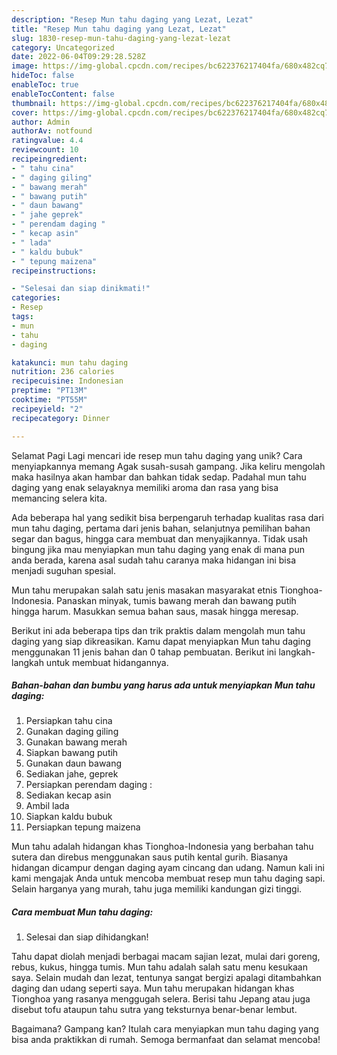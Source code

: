 ```yaml
---
description: "Resep Mun tahu daging yang Lezat, Lezat"
title: "Resep Mun tahu daging yang Lezat, Lezat"
slug: 1830-resep-mun-tahu-daging-yang-lezat-lezat
category: Uncategorized
date: 2022-06-04T09:29:28.528Z
image: https://img-global.cpcdn.com/recipes/bc622376217404fa/680x482cq70/mun-tahu-daging-foto-resep-utama.jpg
hideToc: false
enableToc: true
enableTocContent: false
thumbnail: https://img-global.cpcdn.com/recipes/bc622376217404fa/680x482cq70/mun-tahu-daging-foto-resep-utama.jpg
cover: https://img-global.cpcdn.com/recipes/bc622376217404fa/680x482cq70/mun-tahu-daging-foto-resep-utama.jpg
author: Admin
authorAv: notfound
ratingvalue: 4.4
reviewcount: 10
recipeingredient:
- " tahu cina"
- " daging giling"
- " bawang merah"
- " bawang putih"
- " daun bawang"
- " jahe geprek"
- " perendam daging "
- " kecap asin"
- " lada"
- " kaldu bubuk"
- " tepung maizena"
recipeinstructions:

- "Selesai dan siap dinikmati!"
categories:
- Resep
tags:
- mun
- tahu
- daging

katakunci: mun tahu daging 
nutrition: 236 calories
recipecuisine: Indonesian
preptime: "PT13M"
cooktime: "PT55M"
recipeyield: "2"
recipecategory: Dinner

---
```



Selamat Pagi Lagi mencari ide resep mun tahu daging yang unik? Cara menyiapkannya memang Agak susah-susah gampang. Jika keliru mengolah maka hasilnya akan hambar dan bahkan tidak sedap. Padahal mun tahu daging yang enak selayaknya memiliki aroma dan rasa yang bisa memancing selera kita.


Ada beberapa hal yang sedikit bisa berpengaruh terhadap kualitas rasa dari mun tahu daging, pertama dari jenis bahan, selanjutnya pemilihan bahan segar dan bagus, hingga cara membuat dan menyajikannya. Tidak usah bingung jika mau menyiapkan mun tahu daging yang enak di mana pun anda berada, karena asal sudah tahu caranya maka hidangan ini bisa menjadi suguhan spesial.

Mun tahu merupakan salah satu jenis masakan masyarakat etnis Tionghoa-Indonesia. Panaskan minyak, tumis bawang merah dan bawang putih hingga harum. Masukkan semua bahan saus, masak hingga meresap.


Berikut ini ada beberapa tips dan trik praktis dalam mengolah mun tahu daging yang siap dikreasikan. Kamu dapat menyiapkan Mun tahu daging menggunakan 11 jenis bahan dan 0 tahap pembuatan. Berikut ini langkah-langkah untuk membuat hidangannya.

<!--inarticleads1-->

##### Bahan-bahan dan bumbu yang harus ada untuk menyiapkan Mun tahu daging:

1. Persiapkan  tahu cina
1. Gunakan  daging giling
1. Gunakan  bawang merah
1. Siapkan  bawang putih
1. Gunakan  daun bawang
1. Sediakan  jahe, geprek
1. Persiapkan  perendam daging :
1. Sediakan  kecap asin
1. Ambil  lada
1. Siapkan  kaldu bubuk
1. Persiapkan  tepung maizena


Mun tahu adalah hidangan khas Tionghoa-Indonesia yang berbahan tahu sutera dan direbus menggunakan saus putih kental gurih. Biasanya hidangan dicampur dengan daging ayam cincang dan udang. Namun kali ini kami mengajak Anda untuk mencoba membuat resep mun tahu daging sapi. Selain harganya yang murah, tahu juga memiliki kandungan gizi tinggi. 

<!--inarticleads2-->

##### Cara membuat Mun tahu daging:


1. Selesai dan siap dihidangkan!

Tahu dapat diolah menjadi berbagai macam sajian lezat, mulai dari goreng, rebus, kukus, hingga tumis. Mun tahu adalah salah satu menu kesukaan saya. Selain mudah dan lezat, tentunya sangat bergizi apalagi ditambahkan daging dan udang seperti saya. Mun tahu merupakan hidangan khas Tionghoa yang rasanya menggugah selera. Berisi tahu Jepang atau juga disebut tofu ataupun tahu sutra yang teksturnya benar-benar lembut. 

Bagaimana? Gampang kan? Itulah cara menyiapkan mun tahu daging yang bisa anda praktikkan di rumah. Semoga bermanfaat dan selamat mencoba!
